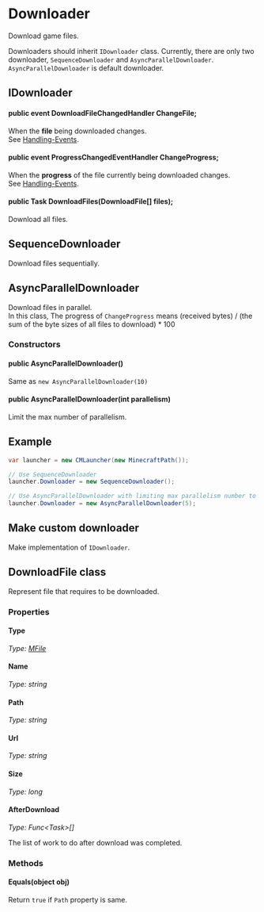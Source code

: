 # Downloader

Download game files.  

Downloaders should inherit `IDownloader` class. Currently, there are only two downloader, `SequenceDownloader` and `AsyncParallelDownloader`. `AsyncParallelDownloader` is default downloader.

## IDownloader

#### public event DownloadFileChangedHandler ChangeFile;

When the **file** being downloaded changes.  
See [Handling-Events](https://github.com/CmlLib/CmlLib.Core/wiki/Handling-Events).

#### public event ProgressChangedEventHandler ChangeProgress;

When the **progress** of the file currently being downloaded changes.  
See [Handling-Events](https://github.com/CmlLib/CmlLib.Core/wiki/Handling-Events).

#### public Task DownloadFiles(DownloadFile[] files);

Download all files.

## SequenceDownloader

Download files sequentially.  

## AsyncParallelDownloader

Download files in parallel.  
In this class, The progress of `ChangeProgress` means (received bytes) / (the sum of the byte sizes of all files to download) * 100

### Constructors

#### public AsyncParallelDownloader()

Same as `new AsyncParallelDownloader(10)`

#### public AsyncParallelDownloader(int parallelism)

Limit the max number of parallelism.

## Example

```csharp
var launcher = new CMLauncher(new MinecraftPath());

// Use SequenceDownloader
launcher.Downloader = new SequenceDownloader();

// Use AsyncParallelDownloader with limiting max parallelism number to 5
launcher.Downloader = new AsyncParallelDownloader(5);
```

## Make custom downloader

Make implementation of `IDownloader`.

## DownloadFile class

Represent file that requires to be downloaded.

### Properties

#### Type

*Type: [MFile](https://github.com/CmlLib/CmlLib.Core/wiki/Handling-Events#MFile)*

#### Name

*Type: string*

#### Path

*Type: string*

#### Url

*Type: string*

#### Size

*Type: long*

#### AfterDownload

*Type: Func\<Task>[]*

The list of work to do after download was completed.

### Methods

#### Equals(object obj)

Return `true` if `Path` property is same.